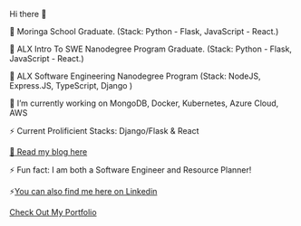 Hi there 👋

🔭 Moringa School Graduate. (Stack: Python - Flask, JavaScript - React.)

🔭 ALX Intro To SWE Nanodegree Program  Graduate. (Stack: Python - Flask, JavaScript - React.)

🔭  ALX Software Engineering Nanodegree Program (Stack: NodeJS, Express.JS, TypeScript, Django )

🔭 I’m currently working on MongoDB, Docker, Kubernetes, Azure Cloud, AWS

⚡ Current Prolificient Stacks: Django/Flask & React 

[💬 Read my blog here ](https://richard-miruka.hashnode.dev)

⚡ Fun fact: I am both a Software Engineer and Resource Planner!

⚡[You can also find me here on Linkedin](https://www.linkedin.com/in/richard-miruka-05083b147)

[Check Out My Portfolio]()
